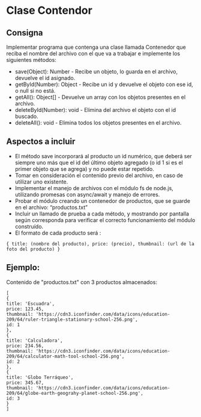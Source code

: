 # Clase Contendor

## Consigna
Implementar programa que contenga una clase llamada Contenedor que reciba el nombre del archivo con el que va a trabajar e implemente los siguientes métodos:

* save(Object): Number - Recibe un objeto, lo guarda en el archivo, devuelve el id asignado.
* getById(Number): Object - Recibe un id y devuelve el objeto con ese id, o null si no está.
* getAll(): Object[] - Devuelve un array con los objetos presentes en el archivo.
* deleteById(Number): void - Elimina del archivo el objeto con el id buscado.
* deleteAll(): void - Elimina todos los objetos presentes en el archivo.

## Aspectos a incluir

- El método save incorporará al producto un id numérico, que deberá ser siempre uno más que el id del último objeto agregado (o id 1 si es el primer objeto que se agrega) y no puede estar repetido.
- Tomar en consideración el contenido previo del archivo, en caso de utilizar uno existente.
- Implementar el manejo de archivos con el módulo fs de node.js, utilizando promesas con async/await y manejo de errores.
- Probar el módulo creando un contenedor de productos, que se guarde en el archivo: “productos.txt”
- Incluir un llamado de prueba a cada método, y mostrando por pantalla según corresponda para verificar el correcto funcionamiento del módulo construído. 
- El formato de cada producto será :

`{
    title: (nombre del producto),
    price: (precio),
    thumbnail: (url de la foto del producto)
}`

## Ejemplo:
Contenido de "productos.txt" con 3 productos almacenados:

`[                                                                                                                                                     
    {                                                                                                                                                    
      title: 'Escuadra',                                                                                                                                 
      price: 123.45,                                                                                                                                     
      thumbnail: 'https://cdn3.iconfinder.com/data/icons/education-209/64/ruler-triangle-stationary-school-256.png',                                     
      id: 1                                                                                                                                              
    },                                                                                                                                                   
    {                                                                                                                                                    
      title: 'Calculadora',                                                                                                                              
      price: 234.56,                                                                                                                                     
      thumbnail: 'https://cdn3.iconfinder.com/data/icons/education-209/64/calculator-math-tool-school-256.png',                                          
      id: 2                                                                                                                                              
    },                                                                                                                                                   
    {                                                                                                                                                    
      title: 'Globo Terráqueo',                                                                                                                          
      price: 345.67,                                                                                                                                     
      thumbnail: 'https://cdn3.iconfinder.com/data/icons/education-209/64/globe-earth-geograhy-planet-school-256.png',                                   
      id: 3                                                                                                                                              
    }                                                                                                                                                    
]`         

